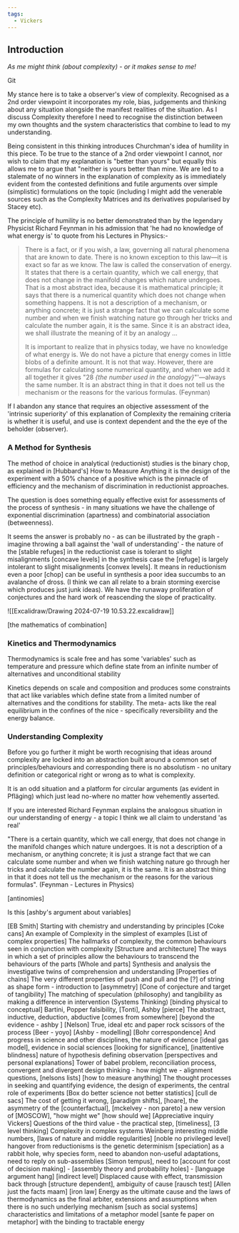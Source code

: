 ```yaml
---
tags:
  - Vickers
---
```

## Introduction

*As me might think (about complexity) - or it makes sense to me!*

Git

My stance here is to take a observer's view of complexity. Recognised as a 2nd order viewpoint it incorporates my role, bias, judgements and thinking about any situation alongside the manifest realities of the situation. As I discuss Complexity therefore I need to recognise the distinction between my own thoughts and the system characteristics that combine to lead to my understanding.

Being consistent in this thinking introduces Churchman's idea of humility in this piece. To be true to the stance of a 2nd order viewpoint I cannot, nor wish to claim that my explanation is "better than yours" but equally this allows me to argue that "neither is yours better than mine. We are led to a stalemate of no winners in the explanation of complexity as is immediately evident from the contested definitions and futile arguments over simple (simplistic) formulations on the topic (including I might add the venerable sources such as the Complexity Matrices and its derivatives popularised by Stacey etc).

The principle of humility is no better demonstrated than by the legendary Physicist Richard Feynman in his admission that 'he had no knowledge of what energy is' to quote from his Lectures in Physics:- 

> There is a fact, or if you wish, a law, governing all natural phenomena that are known to date. There is no known exception to this law—it is exact so far as we know. The law is called the conservation of energy. It states that there is a certain quantity, which we call energy, that does not change in the manifold changes which nature undergoes. That is a most abstract idea, because it is mathematical principle; it says that there is a numerical quantity which does not change when something happens. It is not a description of a mechanism, or anything concrete; it is just a strange fact that we can calculate some number and when we finish watching nature go through her tricks and calculate the number again, it is the same. Since it is an abstract idea, we shall illustrate the meaning of it by an analogy ...
> 
>  It is important to realize that in physics today, we have no knowledge of what energy is. We do not have a picture that energy comes in little blobs of a definite amount. It is not that way. However, there are formulas for calculating some numerical quantity, and when we add it all together it gives "28 *{the number used in the analogy}*"'—always the same number. It is an abstract thing in that it does not tell us the mechanism or the reasons for the various formulas. (Feynman)

If I abandon any stance that requires an objective assessment of the 'intrinsic superiority' of this explanation of Complexity the remaining criteria is whether it is useful, and use is context dependent and the the eye of the beholder (observer).

### A Method for Synthesis
The method of choice in analytical (reductionist) studies is the binary chop, as explained in [Hubbard's] How to Measure Anything it is the design of the experiment with a 50% chance of a positive which is the pinnacle of efficiency and the mechanism of discrimination in reductionist approaches.

The question is does something equally effective exist for assessments of the process of synthesis - in many situations we have the challenge of exponential discrimination (apartness) and combinatorial association (betweenness).

It seems the answer is probably no - as can be illustrated by the graph - imagine throwing a ball against the 'wall of understanding' - the nature of the [stable refuges] in the reductionist case is tolerant to slight misalignments [concave levels] in the synthesis case the [refuge] is largely intolerant to slight misalignments [convex levels]. It means in reductionism even a poor [chop] can be useful in synthesis a poor idea succumbs to an avalanche of dross. (I think we can all relate to a brain storming exercise which produces just junk ideas). We have the runaway proliferation of conjectures and the hard work of reascending the slope of practicality.

![[Excalidraw/Drawing 2024-07-19 10.53.22.excalidraw]]

[the mathematics of combination]

### Kinetics and Thermodynamics

Thermodynamics is scale free and has some 'variables' such as temperature and pressure which define state from an infinite number of alternatives and unconditional stability

Kinetics depends on scale and composition and produces some constraints that act like variables which define state from a limited number of alternatives and the conditions for stability. The meta- acts like the real equilibrium in the confines of the nice - specifically reversibility and the energy balance.

### Understanding Complexity

Before you go further it might be worth recognising that ideas around complexity are locked into an abstraction built around a common set of principles/behaviours and corresponding there is no absolutism - no unitary definition or categorical right or wrong as to what is complexity.

It is an odd situation and a platform for circular arguments (as evident in Pfläging) which just lead no-where no matter how vehemently asserted.

If you are interested Richard Feynman explains the analogous situation in our understanding of energy - a topic I think we all claim to understand 'as real'

"There is a certain quantity, which we call energy, that does not change in the manifold changes which nature undergoes. It is not a description of a mechanism, or anything concrete; it is just a strange fact that we can calculate some number and when we finish watching nature go through her tricks and calculate the number again, it is the same. It is an abstract thing in that it does not tell us the mechanism or the reasons for the various formulas". (Feynman - Lectures in Physics)


[antinomies]

Is this [ashby's argument about variables]


[EB Smith] Starting with chemistry and understanding by principles
[Coke cans] An example of Complexity in the simplest of examples
[List of complex properties] The hallmarks of complexity, the common behaviours seen in conjunction with complexity
[Structure and architecture] The ways in which a set of principles allow the behaviours to transcend the behaviours of the parts
[Whole and parts] Synthesis and analysis the investigative twins of comprehension and understanding
[Properties of chains] The very different properties of push and pull and the [?] of string as shape form - introduction to [asymmetry]
[Cone of conjecture and target of tangibility] The matching of speculation (philosophy) and tangibility as making a difference in intervention (Systems Thinking)
[binding physical to conceptual] Bartini, Popper falsibility, [Tonti], Ashby
[pierce] The abstract, inductive, deduction, abductive [comes from somewhere]  [beyond the evidence - ashby ]
[Nelson] True, ideal etc and paper rock scissors of the process
[Beer - yoyo]
[Ashby - modelling]
[Bohr correspondence] And progress in science and other disciplines, the nature of evidence [ideal gas model], evidence in social sciences [looking for significance], [inattentive blindness] nature of hypothesis defining observation
[perspectives and personal explanations] Tower of babel problem, reconciliation process, convergent and divergent design thinking - how might we - alignment questions, [nelsons lists]
[how to measure anything] The thought processes in seeking and quantifying evidence, the design of experiments, the central role of experiments [Box do better science not better statistics]
[cull de sacs] The cost of getting it wrong, [paradigm shifts], [hoare], the asymmetry of the [counterfactual], [mckelvey - non pareto] a new version of [MOSCOW], "how might we" [how should we]
[Appreciative inquiry Vickers] Questions of the third value - the practical step, [timeliness], 
[3 level thinking] Complexity in complex systems Weinberg interesting middle numbers, [laws of nature and middle regularities]  [noble no privileged level] hangover from reductionisms is the genetic determinism
[speciation] as a rabbit hole, why species form, need to abandon non-useful adaptations, need to reply on sub-assemblies [Simon tempus], need to [account for cost of decision making] - [assembly theory and probability holes] - [language argument hang] 
[indirect level] Displaced cause with effect, transmission back through [structure dependent], ambiguity of cause [rausch test]  [Allen just the facts maam]
[iron law] Energy as the ultimate cause and the laws of thermodynamics as the final arbiter, extensions and assumptions when there is no such underlying mechanism [such as social systems] characteristics and limitations of a metaphor model [sante fe paper on metaphor] with the binding to tractable energy 